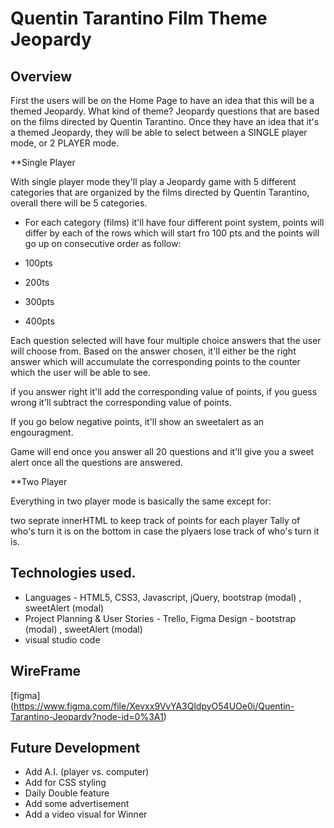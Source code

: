 # Quentin Tarantino Film Theme Jeopardy

## Overview

First the users will be on the Home Page to have an idea that this will be a themed Jeopardy.  What kind of theme?  Jeopardy questions that are based on the films directed by Quentin Tarantino.  Once they have an idea that it's a themed Jeopardy, they will be able to select between a SINGLE player mode, or 2 PLAYER mode.

**Single Player 

With single player mode they'll play a Jeopardy game with 5 different categories that are organized by the films directed by Quentin Tarantino, overall there will be 5 categories.

* For each category (films) it'll have four different point system, points will differ by each of the rows which will start fro 100 pts and the points will go up on consecutive order as follow:  

* 100pts
* 200ts
* 300pts
* 400pts

Each question selected will have four multiple choice answers that the user will choose from.
Based on the answer chosen, it'll either be the right answer which will accumulate the corresponding points to the counter which the user will be able to see.

if you answer right it'll add the corresponding value of points, if you guess wrong it'll subtract the corresponding value of points.

If you go below negative points, it'll show an sweetalert as an engouragment.

Game will end once you answer all 20 questions and it'll give you a sweet alert once all the questions are answered.

**Two Player 

Everything in two player mode is basically the same except for:

two seprate innerHTML to keep track of points for each player
Tally of who's turn it is on the bottom in case the plyaers lose track of who's turn it is.


## Technologies used.

* Languages - HTML5, CSS3, Javascript, jQuery, bootstrap (modal) , sweetAlert (modal)
* Project Planning & User Stories - Trello, Figma
Design - bootstrap (modal) , sweetAlert (modal)
* visual studio code

## WireFrame

[figma] (https://www.figma.com/file/Xevxx9VvYA3QldpyO54UOe0i/Quentin-Tarantino-Jeopardy?node-id=0%3A1)

## Future Development

* Add A.I. (player vs. computer)
* Add for CSS styling
* Daily Double feature
* Add some advertisement 
* Add a video visual for Winner





